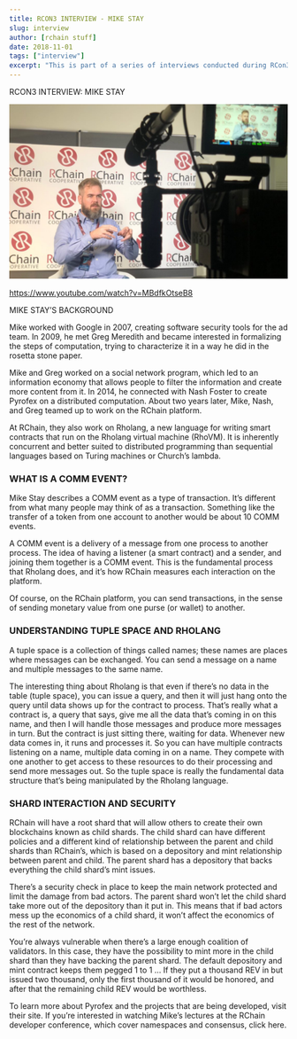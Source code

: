 ```yaml
---
title: RCON3 INTERVIEW - MIKE STAY
slug: interview
author: [rchain stuff]
date: 2018-11-01
tags: ["interview"]
excerpt: "This is part of a series of interviews conducted during RCon3, featuring individuals that have contributed to the RChain ecosystem."
---
```


RCON3 INTERVIEW: MIKE STAY

![interview](./images/image0.jpg)

https://www.youtube.com/watch?v=MBdfkOtseB8

MIKE STAY’S BACKGROUND

Mike worked with Google in 2007, creating software security tools for the ad team. In 2009, he met Greg Meredith and became interested in formalizing the steps of computation, trying to characterize it in a way he did in the rosetta stone paper.

Mike and Greg worked on a social network program, which led to an information economy that allows people to filter the information and create more content from it. In 2014, he connected with Nash Foster to create Pyrofex on a distributed computation. About two years later, Mike, Nash, and Greg teamed up to work on the RChain platform.

At RChain, they also work on Rholang, a new language for writing smart contracts that run on the Rholang virtual machine (RhoVM). It is inherently concurrent and better suited to distributed programming than sequential languages based on Turing machines or Church’s lambda.

### WHAT IS A COMM EVENT?

Mike Stay describes a COMM event as a type of transaction. It’s different from what many people may think of as a transaction. Something like the transfer of a token from one account to another would be about 10 COMM events.

A COMM event is a delivery of a message from one process to another process. The idea of having a listener (a smart contract) and a sender, and joining them together is a COMM event. This is the fundamental process that Rholang does, and it’s how RChain measures each interaction on the platform.

Of course, on the RChain platform, you can send transactions, in the sense of sending monetary value from one purse (or wallet) to another.

### UNDERSTANDING TUPLE SPACE AND RHOLANG

A tuple space is a collection of things called names; these names are places where messages can be exchanged. You can send a message on a name and multiple messages to the same name.

The interesting thing about Rholang is that even if there’s no data in the table (tuple space), you can issue a query, and then it will just hang onto the query until data shows up for the contract to process. That’s really what a contract is, a query that says, give me all the data that’s coming in on this name, and then I will handle those messages and produce more messages in turn. But the contract is just sitting there, waiting for data. Whenever new data comes in, it runs and processes it. So you can have multiple contracts listening on a name, multiple data coming in on a name. They compete with one another to get access to these resources to do their processing and send more messages out. So the tuple space is really the fundamental data structure that’s being manipulated by the Rholang language.

### SHARD INTERACTION AND SECURITY

RChain will have a root shard that will allow others to create their own blockchains known as child shards. The child shard can have different policies and a different kind of relationship between the parent and child shards than RChain’s, which is based on a depository and mint relationship between parent and child. The parent shard has a depository that backs everything the child shard’s mint issues.

There’s a security check in place to keep the main network protected and limit the damage from bad actors. The parent shard won’t let the child shard take more out of the depository than it put in. This means that if bad actors mess up the economics of a child shard, it won’t affect the economics of the rest of the network.

You’re always vulnerable when there’s a large enough coalition of validators. In this case, they have the possibility to mint more in the child shard than they have backing the parent shard. The default depository and mint contract keeps them pegged 1 to 1 … If they put a thousand REV in but issued two thousand, only the first thousand of it would be honored, and after that the remaining child REV would be worthless.

To learn more about Pyrofex and the projects that are being developed, visit their site. If you’re interested in watching Mike’s lectures at the RChain developer conference, which cover namespaces and consensus, click here.
